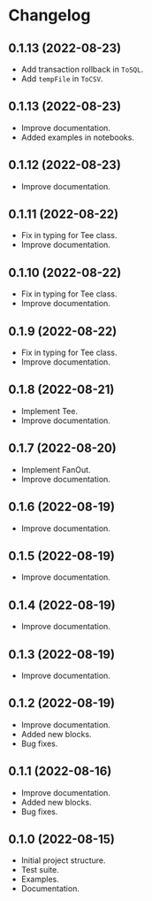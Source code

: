 Changelog
===================================

0.1.13 (2022-08-23)
-------------------

- Add transaction rollback in `ToSQL`.
- Add `tempFile` in `ToCSV`.


0.1.13 (2022-08-23)
-------------------

- Improve documentation.
- Added examples in notebooks.


0.1.12 (2022-08-23)
-------------------

- Improve documentation.


0.1.11 (2022-08-22)
-------------------

- Fix in typing for Tee class. 
- Improve documentation.


0.1.10 (2022-08-22)
-------------------

- Fix in typing for Tee class. 
- Improve documentation.


0.1.9 (2022-08-22)
-------------------

- Fix in typing for Tee class. 
- Improve documentation.


0.1.8 (2022-08-21)
-------------------

- Implement Tee.
- Improve documentation.


0.1.7 (2022-08-20)
-------------------

- Implement FanOut.
- Improve documentation.


0.1.6 (2022-08-19)
-------------------

- Improve documentation.


0.1.5 (2022-08-19)
-------------------

- Improve documentation.


0.1.4 (2022-08-19)
-------------------

- Improve documentation.


0.1.3 (2022-08-19)
-------------------

- Improve documentation.


0.1.2 (2022-08-19)
-------------------

- Improve documentation.
- Added new blocks.
- Bug fixes.


0.1.1 (2022-08-16)
-------------------

- Improve documentation.
- Added new blocks.
- Bug fixes.


0.1.0 (2022-08-15)
-------------------

- Initial project structure.
- Test suite.
- Examples.
- Documentation.
